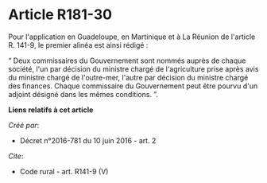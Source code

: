 # Article R181-30

Pour l'application en Guadeloupe, en Martinique et à La Réunion de l'article R. 141-9, le premier alinéa est ainsi rédigé : 

“ Deux commissaires du Gouvernement sont nommés auprès de chaque société, l'un par décision du ministre chargé de
l'agriculture prise après avis du ministre chargé de l'outre-mer, l'autre par décision du ministre chargé des finances.
Chaque commissaire du Gouvernement peut être pourvu d'un adjoint désigné dans les mêmes conditions. ”.

**Liens relatifs à cet article**

_Créé par_:

  - Décret n°2016-781 du 10 juin 2016 - art. 2

_Cite_:

  - Code rural - art. R141-9 (V)
